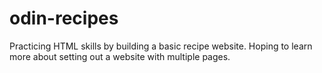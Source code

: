 # odin-recipes
Practicing HTML skills by building a basic recipe website.
Hoping to learn more about setting out a website with multiple pages.
